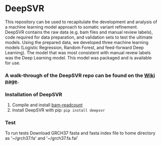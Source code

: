# DeepSVR
This repository can be used to recapitulate the development and analysis of a machine learning model approach to somatic variant refinement. DeepSVR contains the raw data (e.g. bam files and manual review labels), code required for data preparation, and validation sets to test the ultimate models. Using the prepared data, we developed three machine learning models (Logistic Regression, Random Forest, and feed-forward Deep Learning). The model that was most consistent with manual revew labels was the Deep Learning model. This model was packaged and is available for use.

### A walk-through of the DeepSVR repo can be found on the [Wiki page](https://github.com/griffithlab/manual_review_classifier/wiki). 

### Installation of DeepSVR

1) Compile and install [bam-readcount](https://github.com/genome/bam-readcount#build-instructions)
2) Install DeepSVR with pip:  `pip install deepsvr`

### Test

To run tests Download GRCH37 fasta and fasta index file to home directory as 
'\~/grch37.fa' and '\~/grch37.fa.fai'
